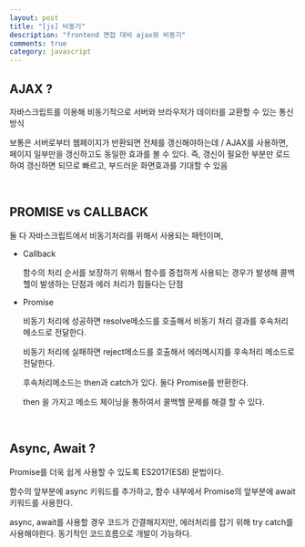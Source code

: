 ```yaml
---
layout: post
title: "[js] 비동기"
description: "frontend 면접 대비 ajax와 비동기"
comments: true
category: javascript
---
```


## AJAX ?

자바스크립트를 이용해 비동기적으로 서버와 브라우저가 데이터를 교환할 수 있는 통신 방식

보통은 서버로부터 웹페이지가 반환되면 전체를 갱신해야하는데 / AJAX를 사용하면, 페이지 일부만을 갱신하고도 동일한 효과를 볼 수 있다. 즉, 갱신이 필요한 부분만 로드하여 갱신하면 되므로 빠르고, 부드러운 화면효과를 기대할 수 있음

<br/>

## PROMISE vs CALLBACK

둘 다 자바스크립트에서 비동기처리를 위해서 사용되는 패턴이며,

- Callback

  함수의 처리 순서를 보장하기 위해서 함수를 중첩하게 사용되는 경우가 발생해 콜백 헬이 발생하는 단점과 에러 처리가 힘들다는 단점

- Promise

  비동기 처리에 성공하면 resolve메소드를 호출해서 비동기 처리 결과를 후속처리 메소드로 전달한다.

  비동기 처리에 실패하면 reject메소드를 호출해서 에러메시지를 후속처리 메소드로 전달한다.

  후속처리메소드는 then과 catch가 있다. 둘다 Promise를 반환한다.

  then 을 가지고 메소드 체이닝을 통하여서 콜백헬 문제를 해결 할 수 있다.

<br/>

## Async, Await ?

Promise를 더욱 쉽게 사용할 수 있도록 ES2017(ES8) 문법이다.

함수의 앞부분에 async 키워드를 추가하고, 함수 내부에서 Promise의 앞부분에 await 키워드를 사용한다.

async, await를 사용할 경우 코드가 간결해지지만, 에러처리를 잡기 위해 try catch를 사용해야한다. 동기적인 코드흐름으로 개발이 가능하다.
